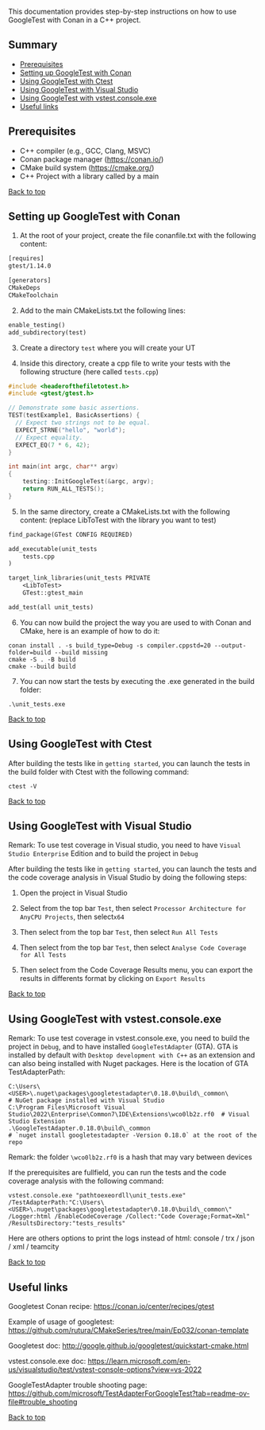 This documentation provides step-by-step instructions on how to use GoogleTest with Conan in a C++ project.

## Summary

* [Prerequisites](#prerequisites)
* [Setting up GoogleTest with Conan](#setting-up-googletest-with-conan)
* [Using GoogleTest with Ctest](#using-googletest-with-ctest)
* [Using GoogleTest with Visual Studio](#using-googletest-with-visual-studio)
* [Using GoogleTest with vstest.console.exe](#using-googletest-with-vstestconsoleexe)
* [Useful links](#useful-links)

## Prerequisites

- C++ compiler (e.g., GCC, Clang, MSVC)
- Conan package manager (https://conan.io/)
- CMake build system (https://cmake.org/)
- C++ Project with a library called by a main

[Back to top](#summary)

## Setting up GoogleTest with Conan

1. At the root of your project, create the file conanfile.txt with the following content:

```txt
[requires]
gtest/1.14.0

[generators]
CMakeDeps
CMakeToolchain
```

2. Add to the main CMakeLists.txt the following lines:

```txt
enable_testing()
add_subdirectory(test)
```

3. Create a directory `test` where you will create your UT

4. Inside this directory, create a cpp file to write your tests with the following structure (here called `tests.cpp`)

```cpp
#include <headerofthefiletotest.h>
#include <gtest/gtest.h>

// Demonstrate some basic assertions.
TEST(testExample1, BasicAssertions) {
  // Expect two strings not to be equal.
  EXPECT_STRNE("hello", "world");
  // Expect equality.
  EXPECT_EQ(7 * 6, 42);
}

int main(int argc, char** argv)
{
    testing::InitGoogleTest(&argc, argv);
    return RUN_ALL_TESTS();
}

```

5. In the same directory, create a CMakeLists.txt with the following content: (replace LibToTest with the library you want to test)

```txt
find_package(GTest CONFIG REQUIRED)

add_executable(unit_tests
    tests.cpp
)

target_link_libraries(unit_tests PRIVATE
    <LibToTest>
    GTest::gtest_main

add_test(all unit_tests)
```

6. You can now build the project the way you are used to with Conan and CMake, here is an example of how to do it:

```shell
conan install . -s build_type=Debug -s compiler.cppstd=20 --output-folder=build --build missing
cmake -S . -B build
cmake --build build
```

7. You can now start the tests by executing the .exe generated in the build folder:

```shell
.\unit_tests.exe
```

[Back to top](#summary)

## Using GoogleTest with Ctest

After building the tests like in `getting started`, you can launch the tests in the build folder with Ctest with the following command:

```shell
ctest -V
```

[Back to top](#summary)

## Using GoogleTest with Visual Studio

Remark: To use test coverage in Visual studio, you need to have `Visual Studio Enterprise` Edition and to build the project in `Debug`

After building the tests like in `getting started`, you can launch the tests and the code coverage analysis in Visual Studio by doing the following steps:

1. Open the project in Visual Studio

2. Select from the top bar `Test`, then select `Processor Architecture for AnyCPU Projects`, then select`x64`

3. Then select from the top bar `Test`, then select `Run All Tests`

4. Then select from the top bar `Test`, then select `Analyse Code Coverage for All Tests`

5. Then select from the Code Coverage Results menu, you can export the results in differents format by clicking on `Export Results`

[Back to top](#summary)

## Using GoogleTest with vstest.console.exe

Remark: 
To use test coverage in vstest.console.exe, you need to build the project in `Debug`, and to have installed `GoogleTestAdapter` (GTA).
GTA is installed by default with `Desktop development with C++` as an extension and can also being installed with Nuget packages.
Here is the location of GTA TestAdapterPath:

```shell
C:\Users\<USER>\.nuget\packages\googletestadapter\0.18.0\build\_common\                       # NuGet package installed with Visual Studio
C:\Program Files\Microsoft Visual Studio\2022\Enterprise\Common7\IDE\Extensions\wco0lb2z.rf0  # Visual Studio Extension
.\GoogleTestAdapter.0.18.0\build\_common                                                      # `nuget install googletestadapter -Version 0.18.0` at the root of the repo
```

Remark: the folder `\wco0lb2z.rf0` is a hash that may vary between devices

If the prerequisites are fullfield, you can run the tests and the code coverage analysis with the following command:

```shell
vstest.console.exe "pathtoexeordll\unit_tests.exe" /TestAdapterPath:"C:\Users\<USER>\.nuget\packages\googletestadapter\0.18.0\build\_common\" /Logger:html /EnableCodeCoverage /Collect:"Code Coverage;Format=Xml" /ResultsDirectory:"tests_results"
```

Here are others options to print the logs instead of html: console / trx / json / xml / teamcity

[Back to top](#summary)

## Useful links

Googletest Conan recipe:
https://conan.io/center/recipes/gtest

Example of usage of googletest:
https://github.com/rutura/CMakeSeries/tree/main/Ep032/conan-template

Googletest doc:
http://google.github.io/googletest/quickstart-cmake.html

vstest.console.exe doc:
https://learn.microsoft.com/en-us/visualstudio/test/vstest-console-options?view=vs-2022

GoogleTestAdapter trouble shooting page:
https://github.com/microsoft/TestAdapterForGoogleTest?tab=readme-ov-file#trouble_shooting

[Back to top](#summary)